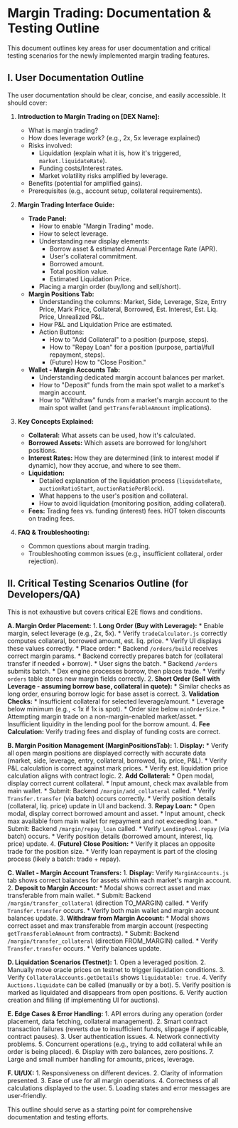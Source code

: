 # Margin Trading: Documentation & Testing Outline

This document outlines key areas for user documentation and critical testing scenarios for the newly implemented margin trading features.

## I. User Documentation Outline

The user documentation should be clear, concise, and easily accessible. It should cover:

1.  **Introduction to Margin Trading on [DEX Name]:**
    *   What is margin trading?
    *   How does leverage work? (e.g., 2x, 5x leverage explained)
    *   Risks involved:
        *   Liquidation (explain what it is, how it's triggered, `market.liquidateRate`).
        *   Funding costs/Interest rates.
        *   Market volatility risks amplified by leverage.
    *   Benefits (potential for amplified gains).
    *   Prerequisites (e.g., account setup, collateral requirements).

2.  **Margin Trading Interface Guide:**
    *   **Trade Panel:**
        *   How to enable "Margin Trading" mode.
        *   How to select leverage.
        *   Understanding new display elements:
            *   Borrow asset & estimated Annual Percentage Rate (APR).
            *   User's collateral commitment.
            *   Borrowed amount.
            *   Total position value.
            *   Estimated Liquidation Price.
        *   Placing a margin order (buy/long and sell/short).
    *   **Margin Positions Tab:**
        *   Understanding the columns: Market, Side, Leverage, Size, Entry Price, Mark Price, Collateral, Borrowed, Est. Interest, Est. Liq. Price, Unrealized P&L.
        *   How P&L and Liquidation Price are estimated.
        *   Action Buttons:
            *   How to "Add Collateral" to a position (purpose, steps).
            *   How to "Repay Loan" for a position (purpose, partial/full repayment, steps).
            *   (Future) How to "Close Position."
    *   **Wallet - Margin Accounts Tab:**
        *   Understanding dedicated margin account balances per market.
        *   How to "Deposit" funds from the main spot wallet to a market's margin account.
        *   How to "Withdraw" funds from a market's margin account to the main spot wallet (and `getTransferableAmount` implications).

3.  **Key Concepts Explained:**
    *   **Collateral:** What assets can be used, how it's calculated.
    *   **Borrowed Assets:** Which assets are borrowed for long/short positions.
    *   **Interest Rates:** How they are determined (link to interest model if dynamic), how they accrue, and where to see them.
    *   **Liquidation:**
        *   Detailed explanation of the liquidation process (`liquidateRate`, `auctionRatioStart`, `auctionRatioPerBlock`).
        *   What happens to the user's position and collateral.
        *   How to avoid liquidation (monitoring position, adding collateral).
    *   **Fees:** Trading fees vs. funding (interest) fees. HOT token discounts on trading fees.

4.  **FAQ & Troubleshooting:**
    *   Common questions about margin trading.
    *   Troubleshooting common issues (e.g., insufficient collateral, order rejection).

## II. Critical Testing Scenarios Outline (for Developers/QA)

This is not exhaustive but covers critical E2E flows and conditions.

**A. Margin Order Placement:**
    1.  **Long Order (Buy with Leverage):**
        *   Enable margin, select leverage (e.g., 2x, 5x).
        *   Verify `tradeCalculator.js` correctly computes collateral, borrowed amount, est. liq. price.
        *   Verify UI displays these values correctly.
        *   Place order:
            *   Backend `/orders/build` receives correct margin params.
            *   Backend correctly prepares batch for (collateral transfer if needed + borrow).
            *   User signs the batch.
            *   Backend `/orders` submits batch.
            *   Dex engine processes borrow, then places trade.
            *   Verify `orders` table stores new margin fields correctly.
    2.  **Short Order (Sell with Leverage - assuming borrow base, collateral in quote):**
        *   Similar checks as long order, ensuring borrow logic for base asset is correct.
    3.  **Validation Checks:**
        *   Insufficient collateral for selected leverage/amount.
        *   Leverage below minimum (e.g., < 1x if 1x is spot).
        *   Order size below `minOrderSize`.
        *   Attempting margin trade on a non-margin-enabled market/asset.
        *   Insufficient liquidity in the lending pool for the borrow amount.
    4.  **Fee Calculation:** Verify trading fees and display of funding costs are correct.

**B. Margin Position Management (MarginPositionsTab):**
    1.  **Display:**
        *   Verify all open margin positions are displayed correctly with accurate data (market, side, leverage, entry, collateral, borrowed, liq. price, P&L).
        *   Verify P&L calculation is correct against mark prices.
        *   Verify est. liquidation price calculation aligns with contract logic.
    2.  **Add Collateral:**
        *   Open modal, display correct current collateral.
        *   Input amount, check max available from main wallet.
        *   Submit: Backend `/margin/add_collateral` called.
        *   Verify `Transfer.transfer` (via batch) occurs correctly.
        *   Verify position details (collateral, liq. price) update in UI and backend.
    3.  **Repay Loan:**
        *   Open modal, display correct borrowed amount and asset.
        *   Input amount, check max available from main wallet for repayment and not exceeding loan.
        *   Submit: Backend `/margin/repay_loan` called.
        *   Verify `LendingPool.repay` (via batch) occurs.
        *   Verify position details (borrowed amount, interest, liq. price) update.
    4.  **(Future) Close Position:**
        *   Verify it places an opposite trade for the position size.
        *   Verify loan repayment is part of the closing process (likely a batch: trade + repay).

**C. Wallet - Margin Account Transfers:**
    1.  **Display:** Verify `MarginAccounts.js` tab shows correct balances for assets within each market's margin account.
    2.  **Deposit to Margin Account:**
        *   Modal shows correct asset and max transferable from main wallet.
        *   Submit: Backend `/margin/transfer_collateral` (direction TO_MARGIN) called.
        *   Verify `Transfer.transfer` occurs.
        *   Verify both main wallet and margin account balances update.
    3.  **Withdraw from Margin Account:**
        *   Modal shows correct asset and max transferable from margin account (respecting `getTransferableAmount` from contracts).
        *   Submit: Backend `/margin/transfer_collateral` (direction FROM_MARGIN) called.
        *   Verify `Transfer.transfer` occurs.
        *   Verify balances update.

**D. Liquidation Scenarios (Testnet):**
    1.  Open a leveraged position.
    2.  Manually move oracle prices on testnet to trigger liquidation conditions.
    3.  Verify `CollateralAccounts.getDetails` shows `liquidatable: true`.
    4.  Verify `Auctions.liquidate` can be called (manually or by a bot).
    5.  Verify position is marked as liquidated and disappears from open positions.
    6.  Verify auction creation and filling (if implementing UI for auctions).

**E. Edge Cases & Error Handling:**
    1.  API errors during any operation (order placement, data fetching, collateral management).
    2.  Smart contract transaction failures (reverts due to insufficient funds, slippage if applicable, contract pauses).
    3.  User authentication issues.
    4.  Network connectivity problems.
    5.  Concurrent operations (e.g., trying to add collateral while an order is being placed).
    6.  Display with zero balances, zero positions.
    7.  Large and small number handling for amounts, prices, leverage.

**F. UI/UX:**
    1.  Responsiveness on different devices.
    2.  Clarity of information presented.
    3.  Ease of use for all margin operations.
    4.  Correctness of all calculations displayed to the user.
    5.  Loading states and error messages are user-friendly.

This outline should serve as a starting point for comprehensive documentation and testing efforts.
